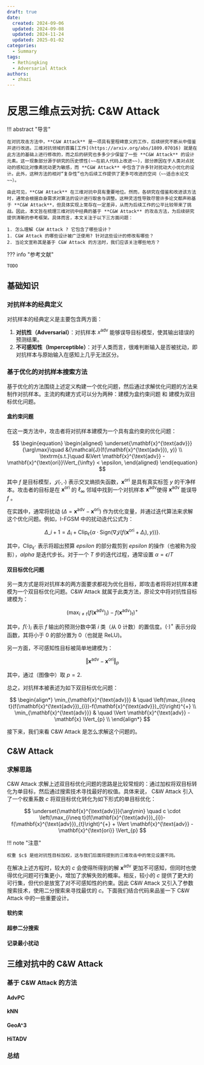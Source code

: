 ```yaml
---
draft: true
date:
  created: 2024-09-06
  updated: 2024-09-08
  updated: 2024-11-24
  updated: 2025-01-02
categories:
  - Summary
tags:
  - Rethingking
  - Adversarial Attack
authors:
  - zhazi
---
```


# 反思三维点云对抗: C&W Attack

!!! abstract "导言"

    在对抗攻击方法中，**C&W Attack** 是一项具有里程碑意义的工作，后续研究不断从中借鉴并进行改进。三维对抗领域的首篇[工作](https://arxiv.org/abs/1809.07016) 就是在此方法的基础上进行修改的，而之后的研究也多多少少保留了一些 **C&W Attack** 的设计元素。这一现象部分源于研究的历史惯性(~~在前人代码上改进~~)，部分原因在于人类对点扰动的感知比对像素扰动更为敏感，而 **C&W Attack** 中包含了许多针对扰动大小优化的设计。此外，这种方法的相对“复杂性”也为后续工作提供了更多可改进的空间（~~适合水论文~~）。

    由此可见，**C&W Attack** 在三维对抗中具有重要地位。然而，各研究在借鉴和改进该方法时，通常会根据自身需求对算法的设计进行取舍与调整。这种灵活性导致尽管许多论文都声称基于 **C&W Attack**，但具体实现上常存在一定差异，从而为后续工作的公平比较带来了挑战。因此，本文旨在梳理三维对抗中经典的基于 **C&W Attack** 的攻击方法，为后续研究提供清晰的参考框架。具体而言，本文关注于以下三方面问题：

    1. 怎么理解 C&W Attack ? 它包含了哪些设计？
    1. C&W Attack 的哪些设计被广泛使用? 针对这些设计的修改有哪些？
    2. 当论文宣称其是基于 C&W Attack 的方法时，我们应该关注哪些地方？

??? info "参考文献"

    TODO
<!-- more -->

## 基础知识

### 对抗样本的经典定义

对抗样本的经典定义是主要包含两方面：

1. **对抗性（Adversarial）**：对抗样本 $x^{\text{adv}}$ 能够误导目标模型，使其输出错误的预测结果。
2. **不可感知性（Imperceptible）**：对于人类而言，很难判断输入是否被扰动，即对抗样本与原始输入在感知上几乎无法区分。

### 基于优化的对抗样本搜索方法

基于优化的方法围绕上述定义构建一个优化问题，然后通过求解优化问题的方法来制作对抗样本。主流的构建方式可以分为两种：建模为盒约束问题 和 建模为双目标优化问题。

#### 盒约束问题

在这一类方法中，攻击者将对抗样本建模为一个具有盒约束的优化问题：

$$
  \begin{equation}
  \begin{aligned}
      \underset{\mathbf{x}^{\text{adv}}}{\arg\max}\quad &{\mathcal{J}(f(\mathbf{x}^{\text{adv}}), y)} \\
      \textrm{s.t.}\quad &\Vert \mathbf{x}^{\text{adv}} - \mathbf{x}^{\text{ori}}\Vert_{\infty} < \epsilon,
  \end{aligned}
  \end{equation}
$$

其中 $f$ 是目标模型，$\mathcal{J}(\cdot, \cdot)$ 表示交叉熵损失函数，$\mathbf{x}^{\text{ori}}$ 是具有真实标签 $y$ 的干净样本。攻击者的目标是在 $\mathbf{x}^{\text{ori}}$ 的 $\ell_\infty$ 邻域中找到一个对抗样本 $\mathbf{x}^{\text{adv}}$使得 $\mathbf{x}^{\text{adv}}$ 能误导 $f$ 。

在实践中，通常将扰动 ($\Delta = \mathbf{x}^{\text{adv}} - \mathbf{x}^{\text{ori}}$) 作为优化变量，并通过迭代算法来求解这个优化问题。例如，I-FGSM 中的扰动迭代公式为：

$$
  \Delta\_{i+1} = \Delta_i + \text{Clip}_\epsilon \left\{ \alpha \cdot \text{Sign} \left( \nabla \mathcal{J}(f(\mathbf{x}^{\text{ori}} + \Delta_i), y) \right) \right\}.
$$

其中，$\text{Clip}_{\epsilon}{\cdot}$ 表示将超出预算 $epsilon$ 的部分裁剪到 $epsilon$ 的操作（也被称为投影），$alpha$ 是迭代步长。对于一个 $T$ 步的迭代过程，通常设置 $\alpha=\epsilon / T$

#### 双目标优化问题

另一类方式是将对抗样本的两方面要求都视为优化目标，即攻击者将将对抗样本建模为一个双目标优化问题。C&W Attack 就属于此类方法，原论文中将对抗性目标建模为：

$$
\left(\max_{i\neq t}(f(\mathbf{x}^{\text{adv}})_{i})-f(\mathbf{x}^{\text{adv}})_{t}\right)^{+}
$$

其中，$f(\cdot)_{i}$ 表示 $f$ 输出的预测分数中第 $i$ 类（从 0 计数）的置信度。$(\cdot)^{+}$ 表示分段函数，其将小于 0 的部分置为 0（也就是 ReLU)。

另一方面，不可感知性目标被简单地建模为：

$$
\Vert \mathbf{x}^{\text{adv}} - \mathbf{x}^{\text{ori}} \Vert_{p}
$$

其中，通过（图像中）取 $p=2$.

总之，对抗样本被表述为如下双目标优化问题：

$$
\begin{align*}
\min_{\mathbf{x}^{\text{adv}}} & \quad \left(\max_{i\neq t}(f(\mathbf{x}^{\text{adv}})_{i})-f(\mathbf{x}^{\text{adv}})_{t}\right)^{+} \\
\min_{\mathbf{x}^{\text{adv}}} & \quad \Vert \mathbf{x}^{\text{adv}} - \mathbf{x} \Vert_{p} \\
\end{align*}
$$

接下来，我们来看 C&W Attack 是怎么求解这个问题的。

## C&W Attack

### 求解思路

C&W Attack 求解上述双目标优化问题的思路是比较常规的：通过加权将双目标转化为单目标，然后通过搜索技术寻找最好的权值。具体来说，
C&W Attack 引入了一个权重系数 $c$ 将双目标优化转化为如下形式的单目标优化：

$$
\underset{\mathbf{x}^{\text{adv}}}{\arg\min} \quad c \cdot \left(\max_{i\neq t}(f(\mathbf{x}^{\text{adv}})_{i})-f(\mathbf{x}^{\text{adv}})_{t}\right)^{+} + \Vert \mathbf{x}^{\text{adv}} - \mathbf{x}^{\text{ori}} \Vert_{p}
$$

!!! note "注意"

    权重 $c$ 是给对抗性目标加权，这与我们后面将提到的三维攻击中的常见设置不同。

在解决上述方程时，较大的 $c$ 会使得所得到的解 $\mathbf{x}^{\text{adv}}$ 更加不可感知，但同时也使得优化问题可行集更小，增加了求解失败的概率。相反，较小的 $c$ 提供了更大的可行集，但代价是放宽了对不可感知性的约束。因此 C&W Attack 又引入了参数搜索技术，使用二分搜索来寻找最优的 $c$。下面我们结合代码来品鉴一下 C&W Attack 中的一些重要设计。

#### 软约束

#### 超参二分搜索

#### 记录最小扰动

## 三维对抗中的 C&W Attack

### 基于 C&W Attack 的方法

#### AdvPC

#### kNN

#### GeoA^3

#### HiTADV

### 总结

$$
$$
